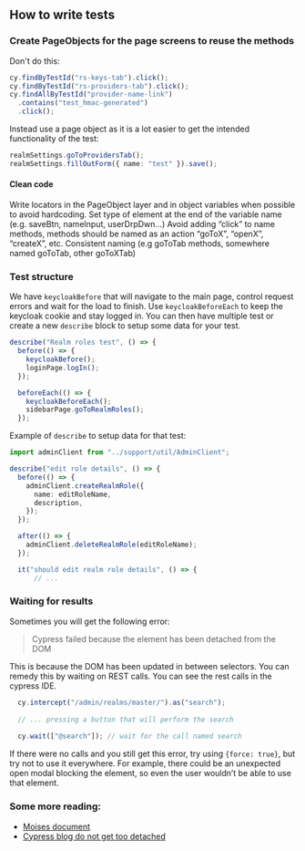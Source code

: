 ## How to write tests

### Create PageObjects for the page screens to reuse the methods

Don't do this:
```typescript
cy.findByTestId("rs-keys-tab").click();
cy.findByTestId("rs-providers-tab").click();
cy.findAllByTestId("provider-name-link")
  .contains("test_hmac-generated")
  .click();
```

Instead use a page object as it is a lot easier to get the intended functionality of the test:
```typescript
realmSettings.goToProvidersTab();
realmSettings.fillOutForm({ name: "test" }).save();
```

#### Clean code
Write locators in the PageObject layer and in object variables when possible to avoid hardcoding.
Set type of element at the end of the variable name (e.g. saveBtn, nameInput, userDrpDwn…)
Avoid adding “click” to name methods, methods should be named as an action “goToX”, “openX”, “createX”, etc.
Consistent naming (e.g goToTab methods, somewhere named goToTab, other goToXTab)


### Test structure

We have `keycloakBefore` that will navigate to the main page, control request errors and wait for the load to finish.
Use `keycloakBeforeEach` to keep the keycloak cookie and stay logged in.
You can then have multiple test or create a new `describe` block to setup some data for your test.

```typescript
describe("Realm roles test", () => {
  before(() => {
    keycloakBefore();
    loginPage.logIn();
  });

  beforeEach(() => {
    keycloakBeforeEach();
    sidebarPage.goToRealmRoles();
  });
```

Example of `describe` to setup data for that test:

```typescript
import adminClient from "../support/util/AdminClient";

describe("edit role details", () => {
  before(() => {
    adminClient.createRealmRole({
      name: editRoleName,
      description,
    });
  });

  after(() => {
    adminClient.deleteRealmRole(editRoleName);
  });

  it("should edit realm role details", () => {
      // ...
```

### Waiting for results

Sometimes you will get the following error:
> Cypress failed because the element has been detached from the DOM

This is because the DOM has been updated in between selectors. You can remedy this by waiting on REST calls. 
You can see the rest calls in the cypress IDE.

```typescript
  cy.intercept("/admin/realms/master/").as("search");
  
  // ... pressing a button that will perform the search
  
  cy.wait(["@search"]); // wait for the call named search
```

If there were no calls and you still get this error, try using `{force: true}`, but try not to use it everywhere. For example, there could be an unexpected open modal blocking the element, so even the user wouldn’t be able to use that element.

### Some more reading:

* [Moises document](https://docs.google.com/document/d/11sm1IpEvVLHO59JEVmwgNOUD0zoP4YMvInIU4v5iVNk/edit)
* [Cypress blog do not get too detached](https://www.cypress.io/blog/2020/07/22/do-not-get-too-detached/) 